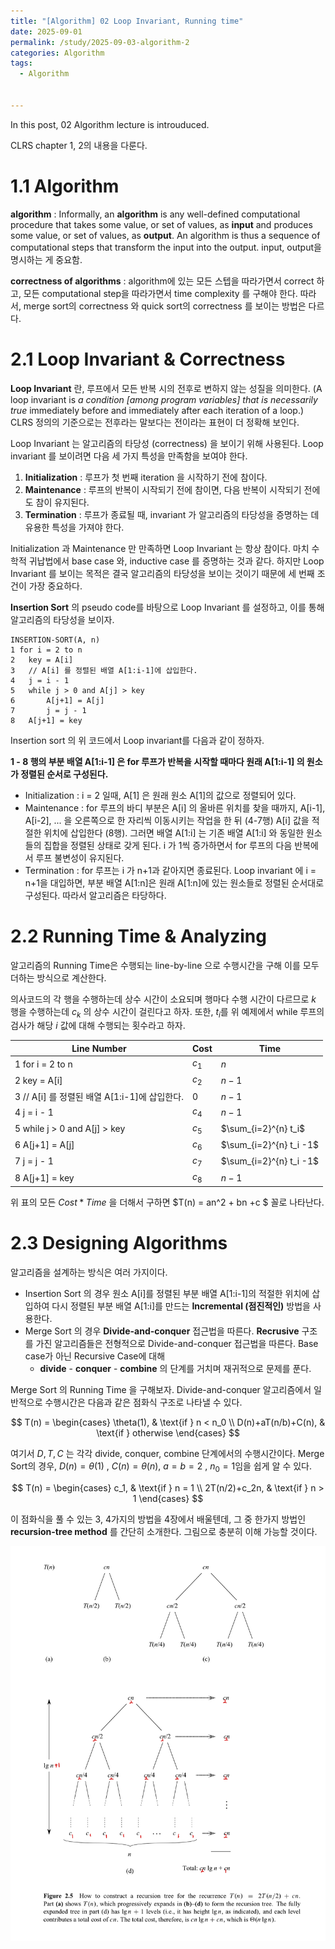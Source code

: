 ```yaml
---
title: "[Algorithm] 02 Loop Invariant, Running time"
date: 2025-09-01
permalink: /study/2025-09-03-algorithm-2
categories: Algorithm
tags: 
  - Algorithm


---
```


In this post, 02 Algorithm lecture is introuduced. 



CLRS chapter 1, 2의 내용을 다룬다.

# 1.1 Algorithm

**algorithm** : Informally, an **algorithm** is any well-defined computational procedure that takes some value, or set of values, as **input** and produces some value, or set of values, as **output**. An algorithm is thus a sequence of computational steps that transform the input into the output. input, output을 명시하는 게 중요함.

**correctness of algorithms** : algorithm에 있는 모든 스텝을 따라가면서 correct 하고, 모든 computational step을 따라가면서 time complexity 를 구해야 한다. 따라서, merge sort의 correctness 와 quick sort의 correctness 를 보이는 방법은 다르다.



# 2.1 Loop Invariant & Correctness

**Loop Invariant** 란, 루프에서 모든 반복 시의 전후로 변하지 않는 성질을 의미한다. (A loop invariant is *a condition [among program variables] that is necessarily true* immediately before and immediately after each iteration of a loop.) CLRS 정의의 기준으로는 전후라는 말보다는 전이라는 표현이 더 정확해 보인다.

Loop Invariant 는 알고리즘의 타당성 (correctness) 을 보이기 위해 사용된다. Loop invariant 를 보이려면 다음 세 가지 특성을 만족함을 보여야 한다.

1. **Initialization** : 루프가 첫 번째 iteration 을 시작하기 전에 참이다.
2. **Maintenance** : 루프의 반복이 시작되기 전에 참이면, 다음 반복이 시작되기 전에도 참이 유지된다.
3. **Termination** : 루프가 종료될 때, invariant 가 알고리즘의 타당성을 증명하는 데 유용한 특성을 가져야 한다.

Initialization 과 Maintenance 만 만족하면 Loop Invariant 는 항상 참이다. 마치 수학적 귀납법에서 base case 와, inductive case 를 증명하는 것과 같다. 하지만 Loop Invariant 를 보이는 목적은 결국 알고리즘의 타당성을 보이는 것이기 때문에 세 번째 조건이 가장 중요하다.

**Insertion Sort** 의 pseudo code를 바탕으로 Loop Invariant 를 설정하고, 이를 통해 알고리즘의 타당성을 보이자.

```pseudocode
INSERTION-SORT(A, n)
1 for i = 2 to n
2 	key = A[i]
3 	// A[i] 를 정렬된 배열 A[1:i-1]에 삽입한다.
4 	j = i - 1
5 	while j > 0 and A[j] > key
6 		A[j+1] = A[j]
7 		j = j - 1
8 	A[j+1] = key  
```

Insertion sort 의 위 코드에서 Loop invariant를 다음과 같이 정하자.

**1 - 8 행의 부분 배열 A[1:i-1] 은 for 루프가 반복을 시작할 때마다 원래 A[1:i-1] 의 원소가 정렬된 순서로 구성된다.**

- Initialization : i = 2 일때, A[1] 은 원래 원소 A[1]의 값으로 정렬되어 있다.
- Maintenance : for 루프의 바디 부분은 A[i] 의 올바른 위치를 찾을 때까지, A[i-1], A[i-2], ... 을 오른쪽으로 한 자리씩 이동시키는 작업을 한 뒤 (4-7행) A[i] 값을 적절한 위치에 삽입한다 (8행). 그러면 배열 A[1:i] 는 기존 배열 A[1:i] 와 동일한 원소들의 집합을 정렬된 상태로 갖게 된다. i 가 1씩 증가하면서 for 루프의 다음 반복에서 루프 불변성이 유지된다.
- Termination : for 루프는 i 가 n+1과 같아지면 종료된다. Loop invariant 에 i = n+1을 대입하면, 부분 배열 A[1:n]은 원래 A[1:n]에 있는 원소들로 정렬된 순서대로 구성된다. 따라서 알고리즘은 타당하다.



# 2.2 Running Time & Analyzing

알고리즘의 Running Time은 수행되는 line-by-line 으로 수행시간을 구해 이를 모두 더하는 방식으로 계산한다.

의사코드의 각 행을 수행하는데 상수 시간이 소요되며 행마다 수행 시간이 다르므로 $k$ 행을 수행하는데 $c_k$ 의 상수 시간이 걸린다고 하자. 또한, $t_i$를 위 예제에서 while 루프의 검사가 해당 $i$ 값에 대해 수행되는 횟수라고 하자.

| Line Number                                   | Cost  | Time                    |
| --------------------------------------------- | ----- | ----------------------- |
| 1 for i = 2 to n                              | $c_1$ | $n$                     |
| 2 key = A[i]                                  | $c_2$ | $n - 1$                 |
| 3 // A[i] 를 정렬된 배열 A[1:i-1]에 삽입한다. | 0     | $n - 1$                 |
| 4 j = i - 1                                   | $c_4$ | $n - 1$                 |
| 5 while j > 0 and A[j] > key                  | $c_5$ | $\sum_{i=2}^{n} t_i$    |
| 6 A[j+1] = A[j]                               | $c_6$ | $\sum_{i=2}^{n} t_i -1$ |
| 7 j = j - 1                                   | $c_7$ | $\sum_{i=2}^{n} t_i -1$ |
| 8 A[j+1] = key                                | $c_8$ | $n−1$                   |

위 표의 모든 $Cost * Time$ 을 더해서 구하면 $T(n) = an^2 + bn +c $ 꼴로 나타난다. 



# 2.3 Designing Algorithms 

알고리즘을 설계하는 방식은 여러 가지이다. 

- Insertion Sort 의 경우 원소 A[i]를 정렬된 부분 배열 A[1:i-1]의 적절한 위치에 삽입하여 다시 정렬된 부분 배열 A[1:i]를 만드는 **Incremental (점진적인)** 방법을 사용한다.
- Merge Sort 의 경우 **Divide-and-conquer** 접근법을 따른다. **Recrusive** 구조를 가진 알고리즘들은 전형적으로 Divide-and-conquer 접근법을 따른다. Base case가 아닌 Recursive Case에 대해
  - **divide** - **conquer** - **combine** 의 단계를 거치며 재귀적으로 문제를 푼다.

Merge Sort 의 Running Time 을 구해보자. Divide-and-conquer 알고리즘에서 일반적으로 수행시간은 다음과 같은 점화식 구조로 나타낼 수 있다. 


$$
T(n) = 
\begin{cases}
  \theta(1), & \text{if } n < n_0 \\
  D(n)+aT(n/b)+C(n), & \text{if } otherwise
\end{cases}
$$




여기서 $D, T, C$ 는 각각 divide, conquer, combine 단계에서의 수행시간이다. Merge Sort의 경우, $D(n) = \theta(1)$ , $C(n) = \theta(n)$, $a=b=2$ , $n_0 = 1$임을 쉽게 알 수 있다.

$$
T(n) = 
\begin{cases}
  c_1, & \text{if } n = 1 \\
  2T(n/2)+c_2n, & \text{if } n > 1
\end{cases}
$$


이 점화식을 풀 수 있는 3, 4가지의 방법을 4장에서 배울텐데, 그 중 한가지 방법인 **recursion-tree method** 를 간단히 소개한다. 그림으로 충분히 이해 가능할 것이다. 

![recursiontree](../../images/2025-09-03-algorithm-2/recursiontree.jpg)

